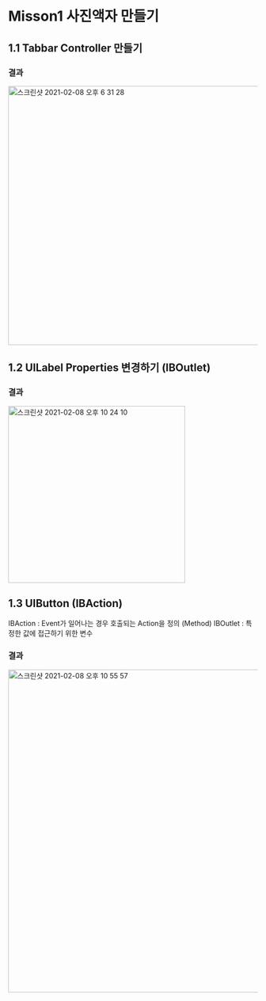 # Misson1 사진액자 만들기

## 1.1 Tabbar Controller 만들기

### 결과
<img width="523" alt="스크린샷 2021-02-08 오후 6 31 28" src="https://user-images.githubusercontent.com/69951890/107201552-7a74f780-6a3c-11eb-8910-861108e2fcc8.png">

## 1.2 UILabel Properties 변경하기 (IBOutlet)

### 결과
<img width="357" alt="스크린샷 2021-02-08 오후 10 24 10" src="https://user-images.githubusercontent.com/69951890/107225633-60e3a800-6a5c-11eb-8d65-6fc1dbcf7294.png">

## 1.3 UIButton (IBAction)
IBAction : Event가 일어나는 경우 호출되는 Action을 정의 (Method)
IBOutlet : 특정한 값에 접근하기 위한 변수

### 결과
<img width="652" alt="스크린샷 2021-02-08 오후 10 55 57" src="https://user-images.githubusercontent.com/69951890/107229182-d2255a00-6a60-11eb-8df7-4d063674ebb9.png">
